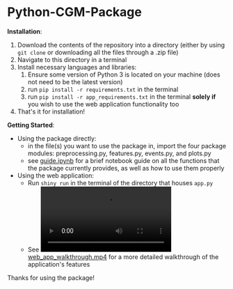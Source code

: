 # Python-CGM-Package

**Installation**:
1. Download the contents of the repository into a directory (either by using `git clone` or downloading all the files through a .zip file)
2. Navigate to this directory in a terminal
3. Install necessary languages and libraries:
    1. Ensure some version of Python 3 is located on your machine (does not need to be the latest version)
    2. run `pip install -r requirements.txt` in the terminal
    3. run `pip install -r app_requirements.txt` in the terminal **solely if** you wish to use the web application functionality too
4. That's it for installation!

**Getting Started**:
- Using the package directly:
    - in the file(s) you want to use the package in, import the four package modules: preprocessing.py, features.py, events.py, and plots.py
    - see [guide.ipynb](./guide.ipynb) for a brief notebook guide on all the functions that the package currently provides, as well as how to use them properly
- Using the web application:
    - Run `shiny run` in the terminal of the directory that houses `app.py`
    - See [![web_app_walkthrough.mp4](./web_app_walkthrough.mp4)](./web_app_walkthrough.mp4) for a more detailed walkthrough of the application's features

 Thanks for using the package!
